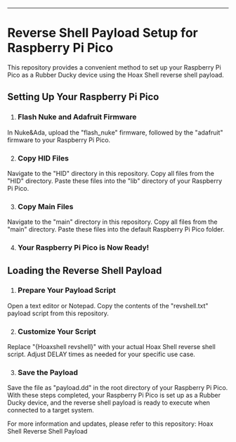 ----------------------------------
# Reverse Shell Payload Setup for Raspberry Pi Pico
This repository provides a convenient method to set up your Raspberry Pi Pico as a Rubber Ducky device using the Hoax Shell reverse shell payload.


## Setting Up Your Raspberry Pi Pico
1. ### Flash Nuke and Adafruit Firmware

In Nuke&Ada, upload the "flash_nuke" firmware, followed by the "adafruit" firmware to your Raspberry Pi Pico.

2. ### Copy HID Files

Navigate to the "HID" directory in this repository.
Copy all files from the "HID" directory.
Paste these files into the "lib" directory of your Raspberry Pi Pico.

3. ### Copy Main Files

Navigate to the "main" directory in this repository.
Copy all files from the "main" directory.
Paste these files into the default Raspberry Pi Pico folder.

4. ### Your Raspberry Pi Pico is Now Ready!

## Loading the Reverse Shell Payload
1. ### Prepare Your Payload Script

Open a text editor or Notepad.
Copy the contents of the "revshell.txt" payload script from this repository.

2. ### Customize Your Script

Replace "{Hoaxshell revshell}" with your actual Hoax Shell reverse shell script.
Adjust DELAY times as needed for your specific use case.

3. ### Save the Payload

Save the file as "payload.dd" in the root directory of your Raspberry Pi Pico.
With these steps completed, your Raspberry Pi Pico is set up as a Rubber Ducky device, and the reverse shell payload is ready to execute when connected to a target system.

For more information and updates, please refer to this repository: Hoax Shell Reverse Shell Payload
